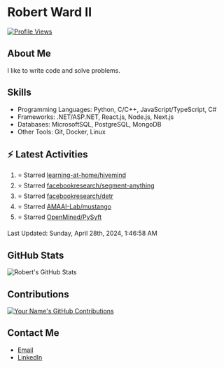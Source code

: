 
# Robert Ward II

[![Profile Views](https://komarev.com/ghpvc/?username=Robert-W-Ward)](https://github.com/Robert-W-Ward)

## About Me
I like to write code and solve problems.

## Skills
- Programming Languages: Python, C/C++, JavaScript/TypeScript, C#
- Frameworks: .NET/ASP.NET, React.js, Node.js, Next.js
- Databases: MicrosoftSQL, PostgreSQL, MongoDB
- Other Tools: Git, Docker, Linux

## :zap: Latest Activities
<!--RECENT_ACTIVITY:start-->
1. ⭐ Starred [learning-at-home/hivemind](https://github.com/learning-at-home/hivemind)
2. ⭐ Starred [facebookresearch/segment-anything](https://github.com/facebookresearch/segment-anything)
3. ⭐ Starred [facebookresearch/detr](https://github.com/facebookresearch/detr)
4. ⭐ Starred [AMAAI-Lab/mustango](https://github.com/AMAAI-Lab/mustango)
5. ⭐ Starred [OpenMined/PySyft](https://github.com/OpenMined/PySyft)
<!--RECENT_ACTIVITY:end-->

<!--RECENT_ACTIVITY:last_update-->
Last Updated: Sunday, April 28th, 2024, 1:46:58 AM
<!--RECENT_ACTIVITY:last_update_end-->

<!--END_SECTIN:activity-->
## GitHub Stats
![Robert's GitHub Stats](https://github-readme-stats.vercel.app/api?username=Robert-W-Ward&show_icons=true&theme=radical)

## Contributions
[![Your Name's GitHub Contributions](https://github-readme-streak-stats.herokuapp.com/?user=Robert-W-Ward&theme=radical)](https://github.com/your-username)

## Contact Me
- [Email](mailto:robertwesleyward2019@gmail.com)
- [LinkedIn](https://linkedin.com/in/https://www.linkedin.com/in/robert-ward-ii/)
